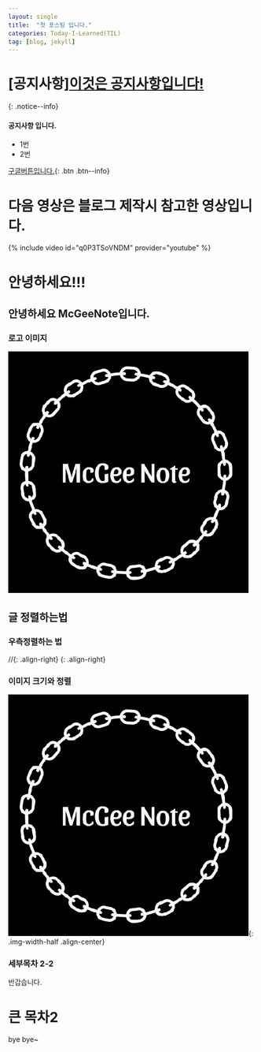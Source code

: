 ```yaml
---
layout: single
title:  "첫 포스팅 입니다."
categories: Today-I-Learned(TIL)
tag: [blog, jekyll]
---
```


# **[공지사항]**[이것은 공지사항입니다!](https://mistakes.github.io/minimal-mistakes/docs/quick-start-guide/)
{: .notice--info}

<div class="notice--info">
<h4>공지사항 입니다.</h4>
	<ul>
		<li>1번</li>
		<li>2번</li>
	</ul>
</div>

[구글버튼입니다.](https://google.com){: .btn .btn--info}

# 다음 영상은 블로그 제작시 참고한 영상입니다.
{% include video id="q0P3TSoVNDM" provider="youtube" %}

# 안녕하세요!!!

## 안녕하세요 McGeeNote입니다.

### 로고 이미지
<img src="/images/2023-03-17-first/Logo.png">

## 글 정렬하는법
### 우측정렬하는 법
//{: .align-right}
{: .align-right}
### 이미지 크기와 정렬
![logo](/images/Logo.png){: .img-width-half .align-center} <!--정의는 _sass - _ultilities에 있다.-->

### 세부목차 2-2

반갑습니다.

# 큰 목차2

bye bye~